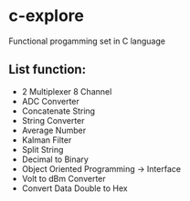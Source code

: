 # c-explore
Functional progamming set in C language

## List function:
* 2 Multiplexer 8 Channel
* ADC Converter
* Concatenate String
* String Converter
* Average Number
* Kalman Filter
* Split String
* Decimal to Binary
* Object Oriented Programming -> Interface
* Volt to dBm Converter
* Convert Data Double to Hex
